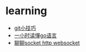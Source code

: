 # learning

- [git小技巧](/git/git.md)
- [一小时读懂go语言](/go/golang.md)
- [聊聊socket http websocket](/net/httpwebsocket.md)